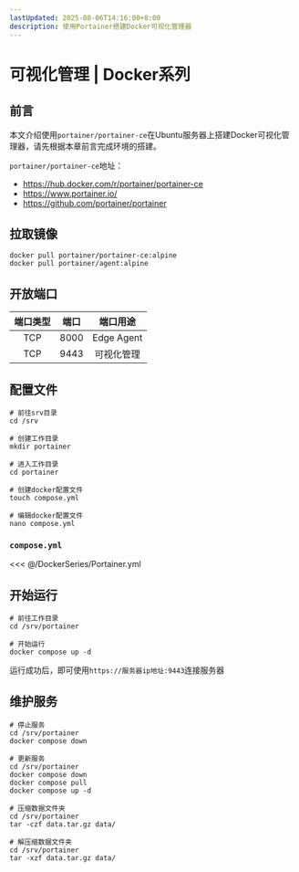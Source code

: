 ```yaml
---
lastUpdated: 2025-08-06T14:16:00+8:00
description: 使用Portainer搭建Docker可视化管理器
---
```


# 可视化管理 | Docker系列

## 前言

本文介绍使用`portainer/portainer-ce`在Ubuntu服务器上搭建Docker可视化管理器，请先根据本章前言完成环境的搭建。

`portainer/portainer-ce`地址：

- <https://hub.docker.com/r/portainer/portainer-ce>
- <https://www.portainer.io/>
- <https://github.com/portainer/portainer>

## 拉取镜像

```shell
docker pull portainer/portainer-ce:alpine
docker pull portainer/agent:alpine
```

## 开放端口

| 端口类型 | 端口  |  端口用途  |
| :------: | :---: | :--------: |
|   TCP    | 8000  | Edge Agent |
|   TCP    | 9443  | 可视化管理 |

## 配置文件

```shell
# 前往srv目录
cd /srv

# 创建工作目录
mkdir portainer

# 进入工作目录
cd portainer

# 创建docker配置文件
touch compose.yml

# 编辑docker配置文件
nano compose.yml
```

### `compose.yml`

<<< @/DockerSeries/Portainer.yml

## 开始运行

```shell
# 前往工作目录
cd /srv/portainer

# 开始运行
docker compose up -d
```

运行成功后，即可使用`https://服务器ip地址:9443`连接服务器

## 维护服务

```shell
# 停止服务
cd /srv/portainer
docker compose down

# 更新服务
cd /srv/portainer
docker compose down
docker compose pull
docker compose up -d

# 压缩数据文件夹
cd /srv/portainer
tar -czf data.tar.gz data/

# 解压缩数据文件夹
cd /srv/portainer
tar -xzf data.tar.gz data/
```
